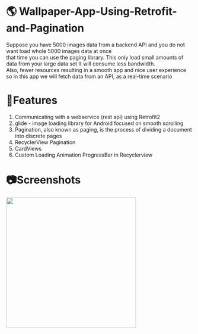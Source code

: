 # 🌎 Wallpaper-App-Using-Retrofit-and-Pagination

Suppose you have 5000 images data from a backend API and you do not want load whole 5000 images data at once\
that time you can use the paging library. This only load small amounts of data from your large data set It will consume less bandwidth.\
Also, fewer resources resulting in a smooth app and nice user experience\
so in this app we will fetch data from an API, as a real-time scenario

# 📲Features
1. Communicating with a webservice (rest api) using Retrofit2
2. glide - image loading library for Android focused on smooth scrolling
3. Pagination, also known as paging, is the process of dividing a document into discrete pages
4. RecyclerView Pagination
5. CardViews
6. Custom Loading Animation ProgressBar in Recyclerview

# 📷Screenshots

<a href="url"><img src="https://user-images.githubusercontent.com/75988940/112764143-f2f53f00-900f-11eb-9caf-a6c2ba5fcf1b.gif" align="left" width="350" ></a>


